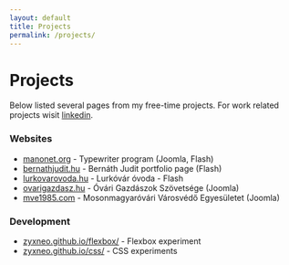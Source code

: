 ```yaml
---
layout: default
title: Projects
permalink: /projects/
---
```


# Projects

Below listed several pages from my free-time projects. For work related projects wisit [linkedin](https://hu.linkedin.com/in/balázs-szilágyi-112987121).

### Websites

* [manonet.org](http://manonet.org) - Typewriter program (Joomla, Flash)
* [bernathjudit.hu](http://bernathjudit.hu) - Bernáth Judit portfolio page (Flash)
* [lurkovarovoda.hu](http://lurkovarovoda.hu/) - Lurkóvár óvoda - Flash
* [ovarigazdasz.hu](http://ovarigazdasz.hu/) - Óvári Gazdászok Szövetsége (Joomla)
* [mve1985.com](http://www.mve1985.com) - Mosonmagyaróvári Városvédő Egyesületet (Joomla)

### Development

* [zyxneo.github.io/flexbox/](https://zyxneo.github.io/flexbox/) - Flexbox experiment
* [zyxneo.github.io/css/](https://zyxneo.github.io/css/) - CSS experiments

